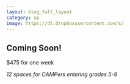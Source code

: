 ```yaml
---
layout: blog_full_layout
category: xp
image: https://dl.dropboxusercontent.com/s/
---
```


## Coming Soon!


$475 for one week

*12 spaces for CAMPers entering grades 5-8*
